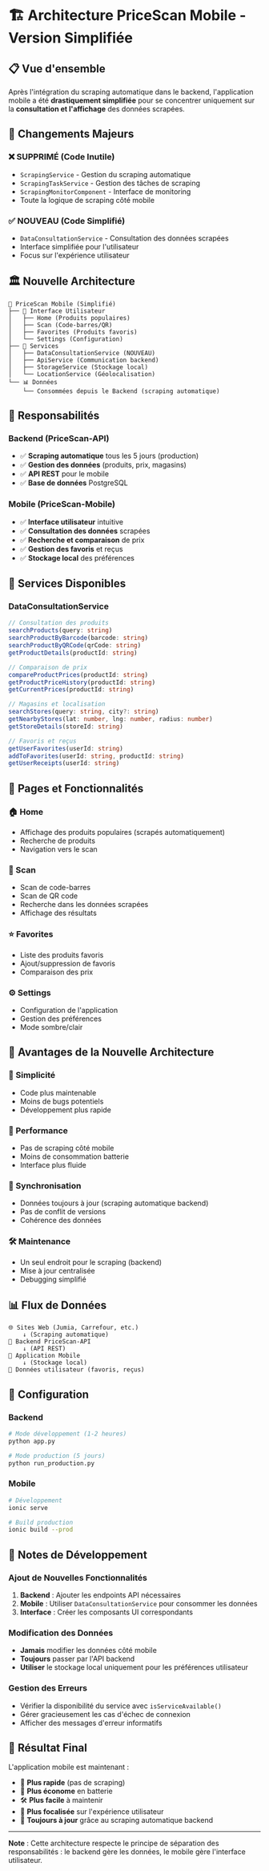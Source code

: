 # 🏗️ Architecture PriceScan Mobile - Version Simplifiée

## 📋 Vue d'ensemble

Après l'intégration du scraping automatique dans le backend, l'application mobile a été **drastiquement simplifiée** pour se concentrer uniquement sur la **consultation et l'affichage** des données scrapées.

## 🔄 Changements Majeurs

### ❌ **SUPPRIMÉ (Code Inutile)**
- `ScrapingService` - Gestion du scraping automatique
- `ScrapingTaskService` - Gestion des tâches de scraping
- `ScrapingMonitorComponent` - Interface de monitoring
- Toute la logique de scraping côté mobile

### ✅ **NOUVEAU (Code Simplifié)**
- `DataConsultationService` - Consultation des données scrapées
- Interface simplifiée pour l'utilisateur
- Focus sur l'expérience utilisateur

## 🏛️ Nouvelle Architecture

```
📱 PriceScan Mobile (Simplifié)
├── 🎯 Interface Utilisateur
│   ├── Home (Produits populaires)
│   ├── Scan (Code-barres/QR)
│   ├── Favorites (Produits favoris)
│   └── Settings (Configuration)
├── 🔌 Services
│   ├── DataConsultationService (NOUVEAU)
│   ├── ApiService (Communication backend)
│   ├── StorageService (Stockage local)
│   └── LocationService (Géolocalisation)
└── 📊 Données
    └── Consommées depuis le Backend (scraping automatique)
```

## 🎯 Responsabilités

### **Backend (PriceScan-API)**
- ✅ **Scraping automatique** tous les 5 jours (production)
- ✅ **Gestion des données** (produits, prix, magasins)
- ✅ **API REST** pour le mobile
- ✅ **Base de données** PostgreSQL

### **Mobile (PriceScan-Mobile)**
- ✅ **Interface utilisateur** intuitive
- ✅ **Consultation des données** scrapées
- ✅ **Recherche et comparaison** de prix
- ✅ **Gestion des favoris** et reçus
- ✅ **Stockage local** des préférences

## 🔌 Services Disponibles

### **DataConsultationService**
```typescript
// Consultation des produits
searchProducts(query: string)
searchProductByBarcode(barcode: string)
searchProductByQRCode(qrCode: string)
getProductDetails(productId: string)

// Comparaison de prix
compareProductPrices(productId: string)
getProductPriceHistory(productId: string)
getCurrentPrices(productId: string)

// Magasins et localisation
searchStores(query: string, city?: string)
getNearbyStores(lat: number, lng: number, radius: number)
getStoreDetails(storeId: string)

// Favoris et reçus
getUserFavorites(userId: string)
addToFavorites(userId: string, productId: string)
getUserReceipts(userId: string)
```

## 📱 Pages et Fonctionnalités

### **🏠 Home**
- Affichage des produits populaires (scrapés automatiquement)
- Recherche de produits
- Navigation vers le scan

### **📱 Scan**
- Scan de code-barres
- Scan de QR code
- Recherche dans les données scrapées
- Affichage des résultats

### **⭐ Favorites**
- Liste des produits favoris
- Ajout/suppression de favoris
- Comparaison des prix

### **⚙️ Settings**
- Configuration de l'application
- Gestion des préférences
- Mode sombre/clair

## 🚀 Avantages de la Nouvelle Architecture

### **🎯 Simplicité**
- Code plus maintenable
- Moins de bugs potentiels
- Développement plus rapide

### **🔋 Performance**
- Pas de scraping côté mobile
- Moins de consommation batterie
- Interface plus fluide

### **🔄 Synchronisation**
- Données toujours à jour (scraping automatique backend)
- Pas de conflit de versions
- Cohérence des données

### **🛠️ Maintenance**
- Un seul endroit pour le scraping (backend)
- Mise à jour centralisée
- Debugging simplifié

## 📊 Flux de Données

```
🌐 Sites Web (Jumia, Carrefour, etc.)
    ↓ (Scraping automatique)
🤖 Backend PriceScan-API
    ↓ (API REST)
📱 Application Mobile
    ↓ (Stockage local)
💾 Données utilisateur (favoris, reçus)
```

## 🔧 Configuration

### **Backend**
```bash
# Mode développement (1-2 heures)
python app.py

# Mode production (5 jours)
python run_production.py
```

### **Mobile**
```bash
# Développement
ionic serve

# Build production
ionic build --prod
```

## 📝 Notes de Développement

### **Ajout de Nouvelles Fonctionnalités**
1. **Backend** : Ajouter les endpoints API nécessaires
2. **Mobile** : Utiliser `DataConsultationService` pour consommer les données
3. **Interface** : Créer les composants UI correspondants

### **Modification des Données**
- **Jamais** modifier les données côté mobile
- **Toujours** passer par l'API backend
- **Utiliser** le stockage local uniquement pour les préférences utilisateur

### **Gestion des Erreurs**
- Vérifier la disponibilité du service avec `isServiceAvailable()`
- Gérer gracieusement les cas d'échec de connexion
- Afficher des messages d'erreur informatifs

## 🎉 Résultat Final

L'application mobile est maintenant :
- 🚀 **Plus rapide** (pas de scraping)
- 🔋 **Plus économe** en batterie
- 🛠️ **Plus facile** à maintenir
- 🎯 **Plus focalisée** sur l'expérience utilisateur
- 🔄 **Toujours à jour** grâce au scraping automatique backend

---

**Note** : Cette architecture respecte le principe de séparation des responsabilités : le backend gère les données, le mobile gère l'interface utilisateur.
